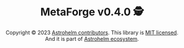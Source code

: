 <h1 align="center">MetaForge v0.4.0 🕵️</h1>

<p align="center">
Copyright © 2023 <a href="https://github.com/astrohelm/metaforge/graphs/contributors">Astrohelm contributors</a>.
This library is <a href="./LICENSE">MIT licensed</a>.<br/>
And it is part of <a href="https://github.com/astrohelm">Astrohelm ecosystem</a>.
</p>
